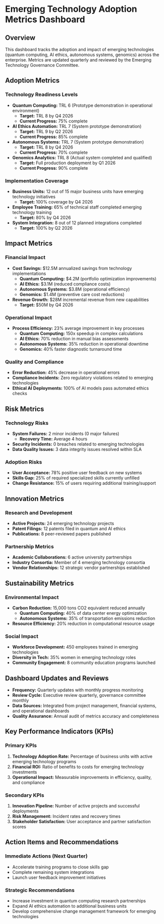 # Emerging Technology Adoption Metrics Dashboard

## Overview
This dashboard tracks the adoption and impact of emerging technologies (quantum computing, AI ethics, autonomous systems, genomics) across the enterprise. Metrics are updated quarterly and reviewed by the Emerging Technology Governance Committee.

## Adoption Metrics

### Technology Readiness Levels
- **Quantum Computing:** TRL 6 (Prototype demonstration in operational environment)
  - **Target:** TRL 8 by Q4 2026
  - **Current Progress:** 75% complete
- **AI Ethics Automation:** TRL 7 (System prototype demonstration)
  - **Target:** TRL 9 by Q2 2026
  - **Current Progress:** 85% complete
- **Autonomous Systems:** TRL 7 (System prototype demonstration)
  - **Target:** TRL 8 by Q4 2026
  - **Current Progress:** 70% complete
- **Genomics Analytics:** TRL 8 (Actual system completed and qualified)
  - **Target:** Full production deployment by Q1 2026
  - **Current Progress:** 90% complete

### Implementation Coverage
- **Business Units:** 12 out of 15 major business units have emerging technology initiatives
  - **Target:** 100% coverage by Q4 2026
- **Employee Training:** 65% of technical staff completed emerging technology training
  - **Target:** 80% by Q4 2026
- **System Integration:** 8 out of 12 planned integrations completed
  - **Target:** 100% by Q2 2026

## Impact Metrics

### Financial Impact
- **Cost Savings:** $12.5M annualized savings from technology implementations
  - **Quantum Computing:** $4.2M (portfolio optimization improvements)
  - **AI Ethics:** $3.1M (reduced compliance costs)
  - **Autonomous Systems:** $3.8M (operational efficiency)
  - **Genomics:** $1.4M (preventive care cost reductions)
- **Revenue Growth:** $28M incremental revenue from new capabilities
  - **Target:** $50M by Q4 2026

### Operational Impact
- **Process Efficiency:** 23% average improvement in key processes
  - **Quantum Computing:** 150x speedup in complex calculations
  - **AI Ethics:** 70% reduction in manual bias assessments
  - **Autonomous Systems:** 35% reduction in operational downtime
  - **Genomics:** 40% faster diagnostic turnaround time

### Quality and Compliance
- **Error Reduction:** 45% decrease in operational errors
- **Compliance Incidents:** Zero regulatory violations related to emerging technologies
- **Ethical AI Deployments:** 100% of AI models pass automated ethics checks

## Risk Metrics

### Technology Risks
- **System Failures:** 2 minor incidents (0 major failures)
  - **Recovery Time:** Average 4 hours
- **Security Incidents:** 0 breaches related to emerging technologies
- **Data Quality Issues:** 3 data integrity issues resolved within SLA

### Adoption Risks
- **User Acceptance:** 78% positive user feedback on new systems
- **Skills Gap:** 25% of required specialized skills currently unfilled
- **Change Resistance:** 15% of users requiring additional training/support

## Innovation Metrics

### Research and Development
- **Active Projects:** 24 emerging technology projects
- **Patent Filings:** 12 patents filed in quantum and AI ethics
- **Publications:** 8 peer-reviewed papers published

### Partnership Metrics
- **Academic Collaborations:** 6 active university partnerships
- **Industry Consortia:** Member of 4 emerging technology consortia
- **Vendor Relationships:** 12 strategic vendor partnerships established

## Sustainability Metrics

### Environmental Impact
- **Carbon Reduction:** 15,000 tons CO2 equivalent reduced annually
  - **Quantum Computing:** 40% of data center energy optimization
  - **Autonomous Systems:** 35% of transportation emissions reduction
- **Resource Efficiency:** 20% reduction in computational resource usage

### Social Impact
- **Workforce Development:** 450 employees trained in emerging technologies
- **Diversity in Tech:** 35% women in emerging technology roles
- **Community Engagement:** 8 community education programs launched

## Dashboard Updates and Reviews

- **Frequency:** Quarterly updates with monthly progress monitoring
- **Review Cycle:** Executive review quarterly, governance committee monthly
- **Data Sources:** Integrated from project management, financial systems, and operational dashboards
- **Quality Assurance:** Annual audit of metrics accuracy and completeness

## Key Performance Indicators (KPIs)

### Primary KPIs
1. **Technology Adoption Rate:** Percentage of business units with active emerging technology programs
2. **Financial ROI:** Ratio of benefits to costs for emerging technology investments
3. **Operational Impact:** Measurable improvements in efficiency, quality, and compliance

### Secondary KPIs
1. **Innovation Pipeline:** Number of active projects and successful deployments
2. **Risk Management:** Incident rates and recovery times
3. **Stakeholder Satisfaction:** User acceptance and partner satisfaction scores

## Action Items and Recommendations

### Immediate Actions (Next Quarter)
- Accelerate training programs to close skills gap
- Complete remaining system integrations
- Launch user feedback improvement initiatives

### Strategic Recommendations
- Increase investment in quantum computing research partnerships
- Expand AI ethics automation to additional business units
- Develop comprehensive change management framework for emerging technologies